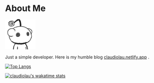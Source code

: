 # About Me

<img height='100' width='100' src='./assets/avatar.png'>

Just a simple developer. Here is my humble blog [claudiolau.netlify.app](https://claudiolau.netlify.app/) .

[![Top Langs](https://github-readme-stats.vercel.app/api/top-langs/?username=claudiolau&layout=compact)](https://github.com/claudiolau/github-readme-stats)

[![claudiolau's wakatime stats](https://github-readme-stats.vercel.app/api/wakatime?username=claudiolau)](https://github.com/anuraghazra/github-readme-stats)
